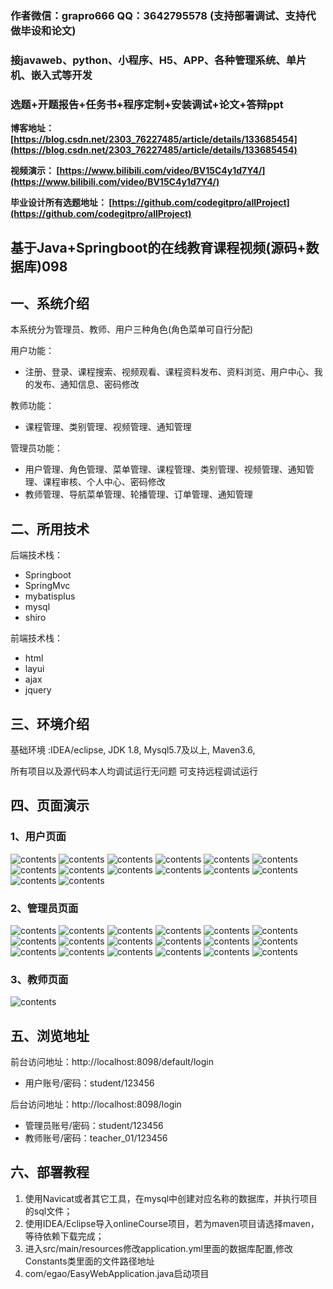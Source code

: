 ### 作者微信：grapro666 QQ：3642795578 (支持部署调试、支持代做毕设和论文)

### 接javaweb、python、小程序、H5、APP、各种管理系统、单片机、嵌入式等开发

### 选题+开题报告+任务书+程序定制+安装调试+论文+答辩ppt

**博客地址：
[https://blog.csdn.net/2303_76227485/article/details/133685454](https://blog.csdn.net/2303_76227485/article/details/133685454)**

**视频演示：
[https://www.bilibili.com/video/BV15C4y1d7Y4/](https://www.bilibili.com/video/BV15C4y1d7Y4/)**

**毕业设计所有选题地址：
[https://github.com/codegitpro/allProject](https://github.com/codegitpro/allProject)**

## 基于Java+Springboot的在线教育课程视频(源码+数据库)098

## 一、系统介绍

本系统分为管理员、教师、用户三种角色(角色菜单可自行分配)

用户功能：
- 注册、登录、课程搜索、视频观看、课程资料发布、资料浏览、用户中心、我的发布、通知信息、密码修改

教师功能：
- 课程管理、类别管理、视频管理、通知管理

管理员功能：
- 用户管理、角色管理、菜单管理、课程管理、类别管理、视频管理、通知管理、课程审核、个人中心、密码修改
- 教师管理、导航菜单管理、轮播管理、订单管理、通知管理

## 二、所用技术

后端技术栈：
- Springboot
- SpringMvc
- mybatisplus
- mysql
- shiro


前端技术栈：
- html
- layui
- ajax
- jquery

## 三、环境介绍

基础环境 :IDEA/eclipse, JDK 1.8, Mysql5.7及以上, Maven3.6, 

所有项目以及源代码本人均调试运行无问题 可支持远程调试运行

## 四、页面演示
### 1、用户页面
![contents](./picture/picture1.png)
![contents](./picture/picture2.png)
![contents](./picture/picture3.png)
![contents](./picture/picture4.png)
![contents](./picture/picture5.png)
![contents](./picture/picture6.png)
![contents](./picture/picture7.png)
![contents](./picture/picture8.png)
![contents](./picture/picture9.png)
![contents](./picture/picture10.png)
![contents](./picture/picture11.png)
![contents](./picture/picture12.png)
![contents](./picture/picture13.png)
![contents](./picture/picture14.png)

### 2、管理员页面
![contents](./picture/picture15.png)
![contents](./picture/picture16.png)
![contents](./picture/picture17.png)
![contents](./picture/picture18.png)
![contents](./picture/picture19.png)
![contents](./picture/picture20.png)
![contents](./picture/picture21.png)
![contents](./picture/picture22.png)
![contents](./picture/picture23.png)
![contents](./picture/picture24.png)
![contents](./picture/picture25.png)
![contents](./picture/picture26.png)
![contents](./picture/picture27.png)
![contents](./picture/picture28.png)
![contents](./picture/picture29.png)
![contents](./picture/picture30.png)
![contents](./picture/picture31.png)
![contents](./picture/picture32.png)

### 3、教师页面
![contents](./picture/picture33.png)

## 五、浏览地址
前台访问地址：http://localhost:8098/default/login
- 用户账号/密码：student/123456

后台访问地址：http://localhost:8098/login
- 管理员账号/密码：student/123456
- 教师账号/密码：teacher_01/123456

## 六、部署教程

1. 使用Navicat或者其它工具，在mysql中创建对应名称的数据库，并执行项目的sql文件；
2. 使用IDEA/Eclipse导入onlineCourse项目，若为maven项目请选择maven，等待依赖下载完成；
3. 进入src/main/resources修改application.yml里面的数据库配置,修改Constants类里面的文件路径地址
4. com/egao/EasyWebApplication.java启动项目


